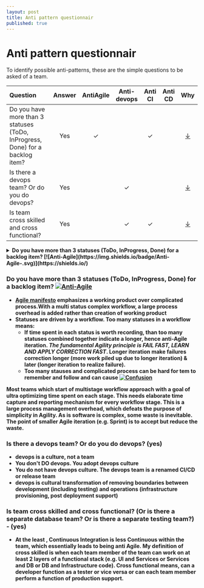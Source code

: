 ```yaml
---
layout: post
title: Anti pattern questionnair
published: true
---
```

# Anti pattern questionnair

To identify possible anti-patterns, these are the simple questions to be asked of a team.

| Question | Answer | AntiAgile | Anti-devops | Anti CI | Anti CD | Why |
| :------- | :----: | :-------: | :---------: | :-----: | :-----: |  :----: |
| Do you have more than 3 statuses (ToDo, InProgress, Done) for a backlog item? | Yes | ✓ |  | ✓ |   | [↓](#Are-there-more-than-3-statuses-(ToDo,-InProgress,-Done)-for-a-backlog-item?) |
| Is there a devops team? Or do you do devops? | Yes |   | ✓ |  |   | [↓](#Is-there-a-devops-team?-Or-do-you-do-devops?) |
| Is team cross skilled and cross functional? | Yes |   | ✓ | ✓ |   | [↓](#Is-there-a-devops-team?-Or-do-you-do-devops?) |


<details>
  <summary><b>Do you have more than 3 statuses (ToDo, InProgress, Done) for a backlog item? <b> [![Anti-Agile](https://img.shields.io/badge/Anti-Agile-<Red>.svg)](https://shields.io/)</summary>
  
  ## Heading
  - [Agile manifesto](https://agilemanifesto.org) emphasizes a working product over complicated process.With a multi status complex workflow, a large process overhead is added rather than creation of working product
  - Statuses are driven by a workflow. Too many statuses in a workflow means:
    - If time spent in each status is worth recording, than too many statuses combined together indicate a longer, hence anti-Agile iteration. _The fundamental Agility principle is FAIL FAST, LEARN AND APPLY CORRECTION FAST_. Longer iteration make failures correction longer (more work piled up due to longer iteration) & later (longer iteration to realize failure).
    - Too many stauses and complicated process can be hard for tem to remember and follow and can cause
  [![Confusion](https://raw.githubusercontent.com/vjavle/vjavle.github.io/master/assets/images/sprintconfusion.png)](http://www.youtube.com/watch?v=Bw5LuY31C7w)

  Most teams which start of multistage workflow approach with a goal of ultra optimizing time spent on each stage. This needs elaborate **time capture** and **reporting** mechanism for every workflow stage. This is a large process management overhead, which defeats the purpose of simplicity in Agility.
  As is software is complex, some waste is inevitable. The point of smaller Agile iteration (e.g. Sprint) is to accept but reduce the waste.
</details>

### Do you have more than 3 statuses (ToDo, InProgress, Done) for a backlog item? [![Anti-Agile](https://img.shields.io/badge/Anti-Agile-<Red>.svg)](https://shields.io/)
- [Agile manifesto](https://agilemanifesto.org) emphasizes a working product over complicated process.With a multi status complex workflow, a large process overhead is added rather than creation of working product
- Statuses are driven by a workflow. Too many statuses in a workflow means:
	- If time spent in each status is worth recording, than too many statuses combined together indicate a longer, hence anti-Agile iteration. _The fundamental Agility principle is FAIL FAST, LEARN AND APPLY CORRECTION FAST_. Longer iteration make failures correction longer (more work piled up due to longer iteration) & later (longer iteration to realize failure).
	- Too many stauses and complicated process can be hard for tem to remember and follow and can cause
[![Confusion](https://raw.githubusercontent.com/vjavle/vjavle.github.io/master/assets/images/sprintconfusion.png)](http://www.youtube.com/watch?v=Bw5LuY31C7w)

Most teams which start of multistage workflow approach with a goal of ultra optimizing time spent on each stage. This needs elaborate **time capture** and **reporting** mechanism for every workflow stage. This is a large process management overhead, which defeats the purpose of simplicity in Agility.
As is software is complex, some waste is inevitable. The point of smaller Agile iteration (e.g. Sprint) is to accept but reduce the waste.

### Is there a devops team? Or do you do devops? (yes)
- devops is a culture, not a team
- You don't DO devops. You adopt devops culture
- You do not have devops culture. The devops team is a renamed CI/CD or release team
- devops is cultural transformation of removing boundaries between development (including testing) and operations (infrastructure provisioning, post deployment support)

### Is team cross skilled and cross functional? (Or is there a separate database team? Or is there a separate testing team?) - (yes)
- At the least , Continuous Integration is less Continuous within the team, which essentially leads to being anti Agile. My definition of cross skilled is when each team member of the team can work on at least 2 layers of a functional stack (e.g. UI and Services or Services and DB or DB and Infrastructure code). Cross functional means, can a developer function as a tester or vice versa or can each team member perform a function of production support.
